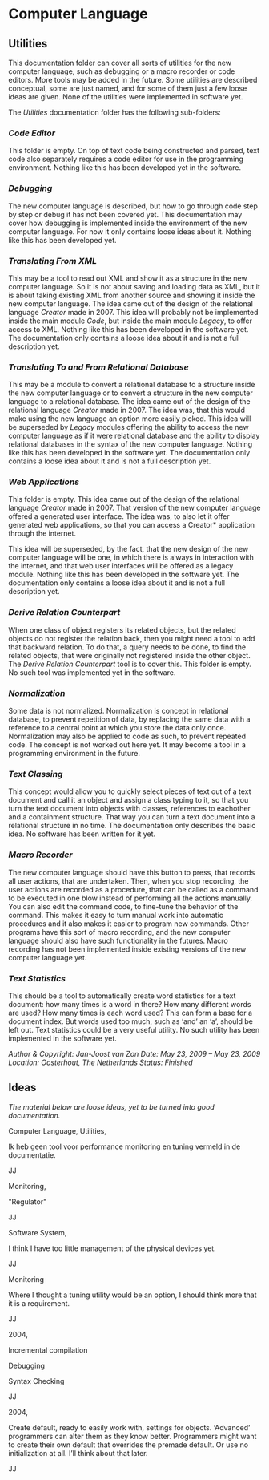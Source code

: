 ﻿Computer Language
=================

Utilities
---------

This documentation folder can cover all sorts of utilities for the new computer language, such as debugging or a macro recorder or code editors. More tools may be added in the future. Some utilities are described conceptual, some are just named, and for some of them just a few loose ideas are given. None of the utilities were implemented in software yet.

The *Utilities* documentation folder has the following sub-folders:

### *Code Editor*

This folder is empty. On top of text code being constructed and parsed, text code also separately requires a code editor for use in the programming environment. Nothing like this has been developed yet in the software.

### *Debugging*

The new computer language is described, but how to go through code step by step or debug it has not been covered yet. This documentation may cover how debugging is implemented inside the environment of the new computer language. For now it only contains loose ideas about it. Nothing like this has been developed yet.

### *Translating From XML*

This may be a tool to read out XML and show it as a structure in the new computer language. So it is not about saving and loading data as XML, but it is about taking existing XML from another source and showing it inside the new computer language. The idea came out of the design of the relational language *Creator* made in 2007. This idea will probably not be implemented inside the main module *Code*, but inside the main module *Legacy*, to offer access to XML. Nothing like this has been developed in the software yet. The documentation only contains a loose idea about it and is not a full description yet.

### *Translating To and From Relational Database*

This may be a module to convert a relational database to a structure inside the new computer language or to convert a structure in the new computer language to a relational database. The idea came out of the design of the relational language *Creator* made in 2007. The idea was, that this would make using the new language an option more easily picked. This idea will be superseded by *Legacy* modules offering the ability to access the new computer language as if it were relational database and the ability to display relational databases in the syntax of the new computer language. Nothing like this has been developed in the software yet. The documentation only contains a loose idea about it and is not a full description yet.

### *Web Applications*

This folder is empty. This idea came out of the design of the relational language *Creator* made in 2007. That version of the new computer language offered a generated user interface. The idea was, to also let it offer generated web applications, so that you can access a Creator* application through the internet.

This idea will be superseded, by the fact, that the new design of the new computer language will be one, in which there is always in interaction with the internet, and that web user interfaces will be offered as a legacy module. Nothing like this has been developed in the software yet. The documentation only contains a loose idea about it and is not a full description yet.

### *Derive Relation Counterpart*

When one class of object registers its related objects, but the related objects do not register the relation back, then you might need a tool to add that backward relation. To do that, a query needs to be done, to find the related objects, that were originally not registered inside the other object. The *Derive Relation Counterpart* tool is to cover this. This folder is empty. No such tool was implemented yet in the software.

### *Normalization*

Some data is not normalized. Normalization is concept in relational database, to prevent repetition of data, by replacing the same data with a reference to a central point at which you store the data only once. Normalization may also be applied to code as such, to prevent repeated code. The concept is not worked out here yet. It may become a tool in a programming environment in the future.

### *Text Classing*

This concept would allow you to quickly select pieces of text out of a text document and call it an object and assign a class typing to it, so that you turn the text document into objects with classes, references to eachother and a containment structure. That way you can turn a text document into a relational structure in no time. The documentation only describes the basic idea. No software has been written for it yet.

### *Macro Recorder*

The new computer language should have this button to press, that records all user actions, that are undertaken. Then, when you stop recording, the user actions are recorded as a procedure, that can be called as a command to be executed in one blow instead of performing all the actions manually. You can also edit the command code, to fine-tune the behavior of the command. This makes it easy to turn manual work into automatic procedures and it also makes it easier to program new commands. Other programs have this sort of macro recording, and the new computer language should also have such functionality in the futures. Macro recording has not been implemented inside existing versions of the new computer language yet.

### *Text Statistics*

This should be a tool to automatically create word statistics for a text document: how many times is a word in there? How many different words are used? How many times is each word used? This can form a base for a document index. But words used too much, such as ‘and’ an ‘a’, should be left out. Text statistics could be a very useful utility. No such utility has been implemented in the software yet.


*Author & Copyright: Jan-Joost van Zon        Date: May 23, 2009 – May 23, 2009        Location: Oosterhout, The Netherlands        Status: Finished*



## **Ideas**
*The material below are loose ideas, yet to be turned into good documentation.*




Computer Language, Utilities,

Ik heb geen tool voor performance monitoring en tuning vermeld in de documentatie.

JJ


Monitoring,

"Regulator"

JJ


Software System,

I think I have too little management of the physical devices yet.

JJ


Monitoring

Where I thought a tuning utility would be an option, I should think more that it is a requirement.

JJ


2004,

Incremental compilation

Debugging

Syntax Checking

JJ 

2004,

Create default, ready to easily work with, settings for objects. ‘Advanced’ programmers can alter them as they know better. Programmers might want to create their own default that overrides the premade default. Or use no initialization at all. I’ll think about that later.

JJ

